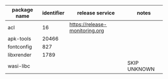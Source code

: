 | package name | identifier | release service | notes |
| ------------ | ----------- |--------------- | ----- |
|acl|16|https://release-monitoring.org||
|apk-tools|20466|||
|fontconfig|827|||
|libxrender|1789|||
|wasi-libc|||SKIP UNKNOWN|